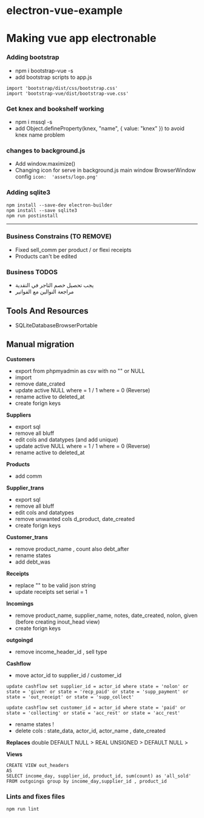 # electron-vue-example

# Making vue app electronable

### Adding bootstrap

- npm i bootstrap-vue -s 
- add bootstrap scripts to app.js
```
import 'bootstrap/dist/css/bootstrap.css'
import 'bootstrap-vue/dist/bootstrap-vue.css'
```

### Get knex and bookshelf working

- npm i mssql -s
- add Object.defineProperty(knex, "name", { value: "knex" }) to avoid knex name problem

### changes to background.js

- Add window.maximize()
- Changing icon for serve in background.js main window BrowserWindow config `icon:  'assets/logo.png'`

### Adding sqlite3
```
npm install --save-dev electron-builder
npm install --save sqlite3
npm run postinstall
```
---

### Business Constrains (TO REMOVE)

- Fixed sell_comm per product / or flexi receipts
- Products can't be edited


### Business TODOS
- يجب تحصيل خصم التاجر في النقدية 
- مراجعة النوالين مع الفواتير

## Tools And Resources

- SQLiteDatabaseBrowserPortable

## Manual migration

**Customers**
- export from phpmyadmin as csv with no "" or NULL
- import 
- remove date_crated
- update active NULL where = 1 / 1 where = 0 (Reverse)
- rename active to deleted_at
- create forign keys

**Suppliers**
- export sql
- remove all bluff
- edit cols and datatypes (and add unique)
- update active NULL where = 1 / 1 where = 0 (Reverse)
- rename active to deleted_at

**Products**
- add comm

**Supplier_trans**
- export sql
- remove all bluff
- edit cols and datatypes 
- remove unwanted cols d_product, date_created
- create forign keys

**Customer_trans**
- remove product_name , count also debt_after
- rename states
- add debt_was

**Receipts**
- replace "\" to be valid json string
- update receipts set serial = 1

**Incomings**
- remove product_name, supplier_name, notes, date_created, nolon, given 
(before creating inout_head view)
- create forign keys

**outgoingd**
- remove income_header_id , sell type

**Cashflow**
- move actor_id to supplier_id / customer_id
```
update cashflow set supplier_id = actor_id where state = 'nolon' or state = 'given' or state = 'recp_paid' or state = 'supp_payment' or state = 'out_receipt' or state = 'supp_collect' 

update cashflow set customer_id = actor_id where state = 'paid' or state = 'collecting' or state = 'acc_rest' or state = 'acc_rest'
```
- rename states !
- delete cols : state_data, actor_id, actor_name , date_created

**Replaces**
double DEFAULT NULL > REAL
UNSIGNED > 
DEFAULT NULL > 

**Views**
```
CREATE VIEW out_headers 
AS
SELECT income_day, supplier_id, product_id, sum(count) as 'all_sold' FROM outgoings group by income_day,supplier_id , product_id 
```

### Lints and fixes files
```
npm run lint
```
